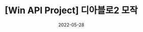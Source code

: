 ---
title:  "[Win API Project] 디아블로2 모작"
excerpt: "Win API 기반의 2D RPG게임 디아블로2 모작"

categories:
  - API
tags:
  - [API, Game Project]

toc: true
toc_sticky: true
 
date: 2022-05-28
last_modified_at: 2022-05-28
---